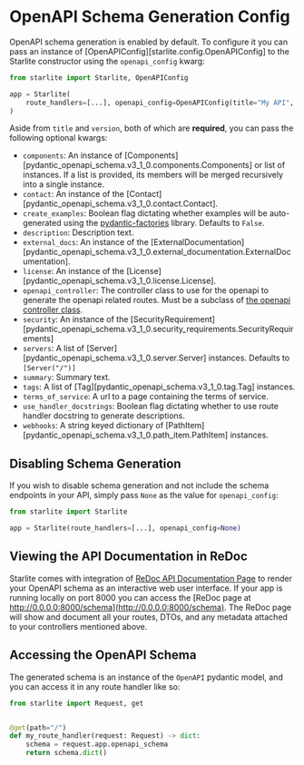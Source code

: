 # OpenAPI Schema Generation Config

OpenAPI schema generation is enabled by default. To configure it you can pass an instance of
[OpenAPIConfig][starlite.config.OpenAPIConfig] to the Starlite constructor using the `openapi_config` kwarg:

```python
from starlite import Starlite, OpenAPIConfig

app = Starlite(
    route_handlers=[...], openapi_config=OpenAPIConfig(title="My API", version="1.0.0")
)
```

Aside from `title` and `version`, both of which are **required**, you can pass the following optional kwargs:

- `components`: An instance of [Components][pydantic_openapi_schema.v3_1_0.components.Components] or list of instances.
  If a list is provided, its members will be merged recursively into a single instance.
- `contact`: An instance of the [Contact][pydantic_openapi_schema.v3_1_0.contact.Contact].
- `create_examples`: Boolean flag dictating whether examples will be auto-generated using
  the [pydantic-factories](https://github.com/starlite-api/pydantic-factories) library. Defaults to `False`.
- `description`: Description text.
- `external_docs`: An instance of
  the [ExternalDocumentation][pydantic_openapi_schema.v3_1_0.external_documentation.ExternalDocumentation].
- `license`: An instance of the [License][pydantic_openapi_schema.v3_1_0.license.License].
- `openapi_controller`: The controller class to use for the openapi to generate the openapi related routes. Must be a
  subclass of [the openapi controller class](#the-openapi-controller).
- `security`: An instance of
  the [SecurityRequirement][pydantic_openapi_schema.v3_1_0.security_requirements.SecurityRequirements]
- `servers`: A list of [Server][pydantic_openapi_schema.v3_1_0.server.Server] instances. Defaults to `[Server("/")]`
- `summary`: Summary text.
- `tags`: A list of [Tag][pydantic_openapi_schema.v3_1_0.tag.Tag] instances.
- `terms_of_service`: A url to a page containing the terms of service.
- `use_handler_docstrings`: Boolean flag dictating whether to use route handler docstring to generate descriptions.
- `webhooks`: A string keyed dictionary of [PathItem][pydantic_openapi_schema.v3_1_0.path_item.PathItem] instances.

## Disabling Schema Generation

If you wish to disable schema generation and not include the schema endpoints in your API, simply pass `None` as the
value for `openapi_config`:

```python
from starlite import Starlite

app = Starlite(route_handlers=[...], openapi_config=None)
```

## Viewing the API Documentation in ReDoc

Starlite comes with integration of [ReDoc API Documentation Page](https://redoc.ly/) to render your OpenAPI schema as an
interactive web user interface. If your app is running locally on port 8000 you can access the
[ReDoc page at http://0.0.0.0:8000/schema](http://0.0.0.0:8000/schema). The ReDoc page will show and document all your
routes,
DTOs, and any metadata attached to your controllers mentioned above.

## Accessing the OpenAPI Schema

The generated schema is an instance of the `OpenAPI` pydantic model, and you can access it in any route handler like so:

```python
from starlite import Request, get


@get(path="/")
def my_route_handler(request: Request) -> dict:
    schema = request.app.openapi_schema
    return schema.dict()
```

##
